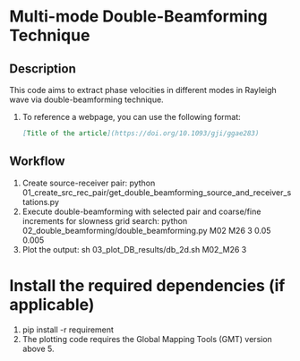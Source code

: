 # Multi-mode Double-Beamforming Technique


## Description
This code aims to extract phase velocities in different modes in Rayleigh wave via double-beamforming technique. 
1. To reference a webpage, you can use the following format:
   ```markdown
   [Title of the article](https://doi.org/10.1093/gji/ggae283)

## Workflow
1. Create source-receiver pair: python 01_create_src_rec_pair/get_double_beamforming_source_and_receiver_stations.py
2. Execute double-beamforming with selected pair and coarse/fine increments for slowness grid search: python 02_double_beamforming/double_beamforming.py M02 M26 3 0.05 0.005
3. Plot the output: sh 03_plot_DB_results/db_2d.sh M02_M26 3

# Install the required dependencies (if applicable)
1. pip install -r requirement
2. The plotting code requires the Global Mapping Tools (GMT) version above 5.
